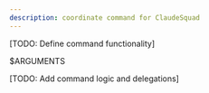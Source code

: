 ```yaml
---
description: coordinate command for ClaudeSquad
---
```


[TODO: Define command functionality]

$ARGUMENTS

[TODO: Add command logic and delegations]
